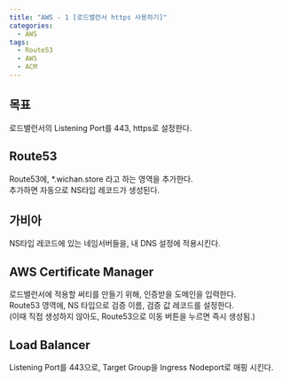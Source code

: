```yaml
---
title: "AWS - 1 [로드밸런서 https 사용하기]"
categories: 
  - AWS
tags:
  - Route53
  - AWS
  - ACM
---
```


## 목표
로드밸런서의 Listening Port를 443, https로 설정한다.

## Route53
Route53에, *.wichan.store 라고 하는 영역을 추가한다.  
추가하면 자동으로 NS타입 레코드가 생성된다.  

## 가비아
NS타입 레코드에 있는 네임서버들을, 내 DNS 설정에 적용시킨다.  

## AWS Certificate Manager
로드밸런서에 적용할 써티를 만들기 위해, 인증받을 도메인을 입력한다.  
Route53 영역에, NS 타입으로 검증 이름, 검증 값 레코드를 설정한다.  
(이때 직접 생성하지 않아도, Route53으로 이동 버튼을 누르면 즉시 생성됨.)  

## Load Balancer
Listening Port를 443으로, Target Group을 Ingress Nodeport로 매핑 시킨다.  